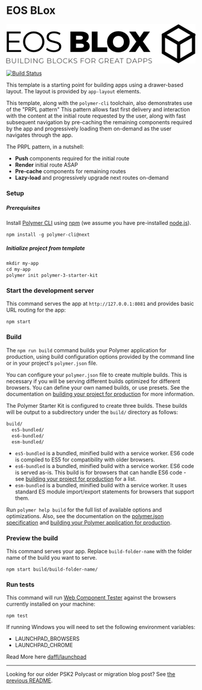 # EOS BLox

![alt text](https://raw.githubusercontent.com/EOSBlox/eos-blox/master/images/black-logo-landscape.png)

[![Build Status](https://travis-ci.org/Polymer/polymer-starter-kit.svg?branch=master)](https://travis-ci.org/Polymer/polymer-starter-kit)

This template is a starting point for building apps using a drawer-based
layout. The layout is provided by `app-layout` elements.

This template, along with the `polymer-cli` toolchain, also demonstrates use
of the "PRPL pattern" This pattern allows fast first delivery and interaction with
the content at the initial route requested by the user, along with fast subsequent
navigation by pre-caching the remaining components required by the app and
progressively loading them on-demand as the user navigates through the app.

The PRPL pattern, in a nutshell:

* **Push** components required for the initial route
* **Render** initial route ASAP
* **Pre-cache** components for remaining routes
* **Lazy-load** and progressively upgrade next routes on-demand

### Setup

##### Prerequisites

Install [Polymer CLI](https://github.com/Polymer/polymer-cli) using
[npm](https://www.npmjs.com) (we assume you have pre-installed [node.js](https://nodejs.org)).

    npm install -g polymer-cli@next

##### Initialize project from template

    mkdir my-app
    cd my-app
    polymer init polymer-3-starter-kit

### Start the development server

This command serves the app at `http://127.0.0.1:8081` and provides basic URL
routing for the app:

    npm start

### Build

The `npm run build` command builds your Polymer application for production, using build configuration options provided by the command line or in your project's `polymer.json` file.

You can configure your `polymer.json` file to create multiple builds. This is necessary if you will be serving different builds optimized for different browsers. You can define your own named builds, or use presets. See the documentation on [building your project for production](https://www.polymer-project.org/3.0/toolbox/build-for-production) for more information.

The Polymer Starter Kit is configured to create three builds. These builds will be output to a subdirectory under the `build/` directory as follows:

```
build/
  es5-bundled/
  es6-bundled/
  esm-bundled/
```

* `es5-bundled` is a bundled, minified build with a service worker. ES6 code is compiled to ES5 for compatibility with older browsers.
* `es6-bundled` is a bundled, minified build with a service worker. ES6 code is served as-is. This build is for browsers that can handle ES6 code - see [building your project for production](https://www.polymer-project.org/3.0/toolbox/build-for-production#compiling) for a list.
* `esm-bundled` is a bundled, minified build with a service worker. It uses standard ES module import/export statements for browsers that support them.

Run `polymer help build` for the full list of available options and optimizations. Also, see the documentation on the [polymer.json specification](https://www.polymer-project.org/3.0/docs/tools/polymer-json) and [building your Polymer application for production](https://www.polymer-project.org/3.0/toolbox/build-for-production).

### Preview the build

This command serves your app. Replace `build-folder-name` with the folder name of the build you want to serve.

    npm start build/build-folder-name/

### Run tests

This command will run [Web Component Tester](https://github.com/Polymer/web-component-tester)
against the browsers currently installed on your machine:

    npm test

If running Windows you will need to set the following environment variables:

- LAUNCHPAD_BROWSERS
- LAUNCHPAD_CHROME

Read More here [daffl/launchpad](https://github.com/daffl/launchpad#environment-variables-impacting-local-browsers-detection)

---

Looking for our older PSK2 Polycast or migration blog post? See [the previous README](https://github.com/Polymer/polymer-starter-kit/blob/v3.2.1/README.md).
